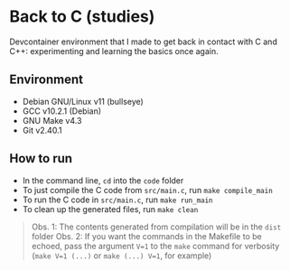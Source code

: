 Back to C (studies)
===================
Devcontainer environment that I made to get back in contact with C and C++: experimenting and learning the basics once again.

## Environment
- Debian GNU/Linux v11 (bullseye)
- GCC v10.2.1 (Debian)
- GNU Make v4.3
- Git v2.40.1

## How to run
- In the command line, `cd` into the `code` folder
- To just compile the C code from `src/main.c`, run `make compile_main`
- To run the C code in `src/main.c`, run `make run_main`
- To clean up the generated files, run `make clean`
> Obs. 1: The contents generated from compilation will be in the `dist` folder
> Obs. 2: If you want the commands in the Makefile to be echoed, pass the argument `V=1` to the `make` command for verbosity (`make V=1 (...)` or `make (...) V=1`, for example)
